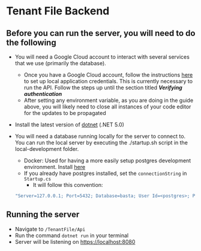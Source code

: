 # Tenant File Backend

## Before you can run the server, you will need to do the following

- You will need a Google Cloud account to interact with several services that we use (primarily the database).
  - Once you have a Google Cloud account, follow the instructions [here](https://cloud.google.com/docs/authentication/getting-started) to set up local application credentials. This is currently necessary to run the API. Follow the steps up until the section titled ***Verifying authentication***
  - After setting any environment variable, as you are doing in the guide above, you will likely need to close all instances of your code editor for the updates to be propagated
- Install the latest version of [dotnet](https://dotnet.microsoft.com/download) (.NET 5.0)
- You will need a database running locally for the server to connect to. You can run the local server by executing the ./startup.sh script in the local-development folder.
  - Docker: Used for having a more easily setup postgres development environment. Install [here](https://docs.docker.com/get-docker/)
  - If you already have postgres installed, set the `connectionString` in `Startup.cs`
    - It will follow this convention:

  ```C#
  "Server=127.0.0.1; Port=5432; Database=basta; User Id=<postgres>; Password=<password>"
  ```

## Running the server

- Navigate to `/TenantFile/Api`
- Run the command `dotnet run` in your terminal
- Server will be listening on <https://localhost:8080>
